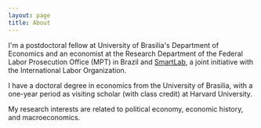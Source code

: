 ```yaml
---
layout: page
title: About
---
```


I'm a postdoctoral fellow at University of Brasilia's Department of Economics and an economist at the Research Department of the Federal Labor Prosecution Office (MPT) in Brazil and [SmartLab](http://smartlabbr.org/), a joint initiative with the International Labor Organization.

I have a doctoral degree in economics from the University of Brasilia, with a one-year period as visiting scholar (with class credit) at Harvard University.

My research interests are related to political economy, economic history, and macroeconomics.

